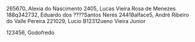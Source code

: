265670, Alexia do Nascimento
2405, Lucas Vieira Rosa de Menezes
188q342732, Eduardo dos ????Santos Neres
24418alface5, André Ribeiro do Valle Pereira
221029, Lucio B12312ueno Vieira Junior

123456, Godofredo
